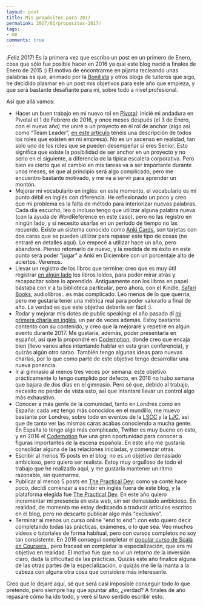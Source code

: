 ```yaml
---
layout: post
title: Mis propósitos para 2017
permalink: 2017/01/propositos-2017/
tags:
- me
comments: true
---
```


¡Feliz 2017! Es la primera vez que escribo un post en un primero de Enero, cosa que sólo fue posible hacer en 2016 ya que este blog nació a finales de Enero de 2015 :) El motivo de encontrarme en pijama tecleando unas palabras es que, animado por la [Bonilista](http://us2.campaign-archive2.com/?u=374c664073e1a1fa3deca53b4&id=f0e4a3e3ec&e=b93d18ec09) y otros blogs de tuiteros que sigo, he decidido plasmar en un post mis objetivos para este año que empieza, y que será bastante desafiante para mí, sobre todo a nivel profesional.

<!--break-->

Así que allá vamos:

* Hacer un buen trabajo en mi nuevo rol en [Pivotal](http://pivotal.io/): inicié mi andadura en Pivotal el 1 de Febrero de 2016, y once meses después (el 3 de Enero, con el nuevo año) me uniré a un proyecto en el rol de anchor (algo así como "Team Leader", [en este artículo](https://medium.com/built-to-adapt/the-pivotal-glossary-93b8be9de916) tenéis una descripción de todos los roles que existen en mi empresa). No es un ascenso en realidad, tan solo uno de los roles que se pueden desempeñar si eres Senior. Esto significa que existe la posibilidad de ser anchor en un proyecto y no serlo en el siguiente, a diferencia de la típica escalera corporativa. Pero bien es cierto que el cambio en mis tareas va a ser importante durante unos meses, sé que al principio será algo complicado, pero me encuentro bastante motivado, y me va a servir para aprender un montón.
* Mejorar mi vocabulario en inglés: en este momento, el vocabulario es mi punto débil en inglés con diferencia. He reflexionado un poco y creo que mi problema es la falta de método para interiorizar nuevas palabras. Cada día escucho, leo o incluso tengo que utilizar alguna palabra nueva (con la ayuda de WordReference en este caso), pero no las registro en ningún lado, y si necesito usarlas en un período de tiempo no las recuerdo. Existe un sistema conocido como [Anki Cards](http://ankisrs.net/), son tarjetas con dos caras que se pueden utilizar para repasar este tipo de cosas (no entraré en detalles aquí). Lo empecé a utilizar hace un año, pero abandoné. Pienso retomarlo de nuevo, y la medida de mi éxito en este punto será poder "jugar" a Anki en Diciembre con un porcentaje alto de aciertos. Veremos.
* Llevar un registro de los libros que termine: creo que es muy útil registrar [en algún lado](http://evernote.com) los libros leídos, para poder mirar atrás y recapacitar sobre lo aprendido. Antiguamente con los libros en papel bastaba con ir a tu biblioteca particular, pero ahora, con el Kindle, [Safari Books](https://www.safaribooksonline.com), audiolibros...es más complicado. Leo menos de lo que querría, pero me gustaría tener una métrica real para poder valorarlo a final de año. La verdad es que este objetivo debería ser fácil :).
* Rodar y mejorar mis dotes de public speaking: el año pasado dí [mi primera charla en inglés](https://skillsmatter.com/skillscasts/8851-lscc-meetup), un par de veces además. Estoy bastante contento con su contenido, y creo que la mejoraré y repetiré en algún evento durante 2017. Me gustaría, además, poder presentarla en español, así que la propondré en [Codemotion](/2016/11/codemotion-2016/), donde creo que encaja bien (llevo varios años intentando hablar en esta gran conferencia), y quizás algún otro sarao. También tengo algunas ideas para nuevas charlas, por lo que como parte de este objetivo tengo desarrollar una nueva ponencia.
* Ir al gimnasio al menos tres veces por semana: este objetivo prácticamente lo tengo cumplido por defecto, en 2016 no hubo semana que bajara de dos días en el gimnasio. Pero sé que, debido al trabajo, necesito no perder de vista esto, así que intentaré llevar un control algo más exhaustivo.
* Conocer a más gente de la comunidad, tanto en Londres como en España: cada vez tengo más conocidos en el mundillo, me muevo bastante por Londres, sobre todo en eventos de la [LSCC](https://www.meetup.com/london-software-craftsmanship/) y la [LJC](https://www.meetup.com/Londonjavacommunity), así que de tanto ver las mismas caras acabas conociendo a mucha gente. En España lo tengo algo más complicado, Twitter es muy bueno en esto, y en 2016 el [Codemotion](/2016/11/codemotion-2016/) fue una gran oportunidad para conocer a figuras importantes de la escena española. En este año me gustaría consolidar alguna de las relaciones iniciadas, y comenzar otras.
* Escribir al menos 15 posts en el blog: no es un objetivo demasiado ambicioso, pero quiero ser realista. Estoy muy orgulloso de todo el trabajo que he realizado aquí, y me gustaría mantener un ritmo razonable, sin quemarme.
* Publicar al menos 5 posts en [The Practical Dev](https://dev.to/): como ya conté hace poco, decidí comenzar a escribir en inglés fuera de este blog, y la plataforma elegida fue [The Practical Dev](https://dev.to/). En este año quiero incrementar mi presencia en esta web, sin ser demasiado ambicioso. En realidad, de momento me estoy dedicando a traducir artículos escritos en el blog, pero no descarto publicar algo más "exclusivo".
* Terminar al menos un curso online "end to end": con esto quiero decir completando todas las prácticas, exámenes, o lo que sea. Veo muchos vídeos o tutoriales de forma habitual, pero con cursos completos no soy tan consistente. En 2016 conseguí completar el [popular curso de Scala en Coursera ](https://www.coursera.org/learn/progfun1), pero fracasé en completar la especialización, que era mi objetivo en realidad. El motivo fue que no ví un retorno de la inversión claro, dada la dificultad de las prácticas. Quizás este año finalice alguna de las otras partes de la especialización, o quizás me líe la manta a la cabeza con alguna otra cosa que considere más interesante.

Creo que lo dejaré aquí, sé que será casi imposible conseguir todo lo que pretendo, pero siempre hay que apuntar alto, ¿verdad? A finales de año repasaré cómo ha ido todo, y veré si tuvo sentido escribir esto.
